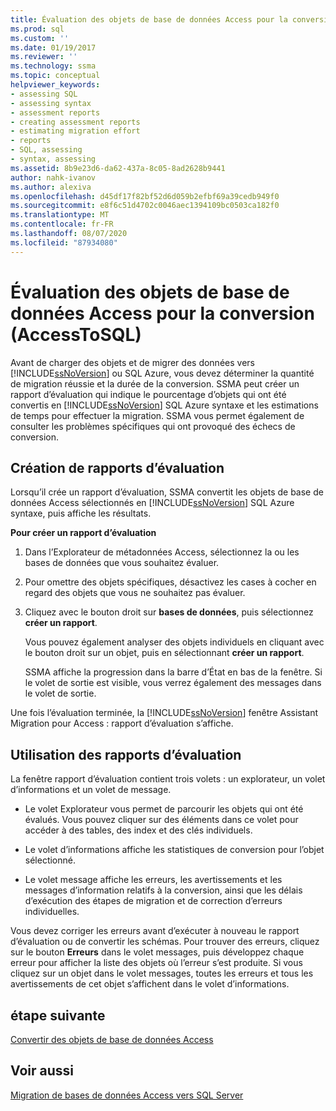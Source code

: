 ```yaml
---
title: Évaluation des objets de base de données Access pour la conversion (AccessToSQL) | Microsoft Docs
ms.prod: sql
ms.custom: ''
ms.date: 01/19/2017
ms.reviewer: ''
ms.technology: ssma
ms.topic: conceptual
helpviewer_keywords:
- assessing SQL
- assessing syntax
- assessment reports
- creating assessment reports
- estimating migration effort
- reports
- SQL, assessing
- syntax, assessing
ms.assetid: 8b9e23d6-da62-437a-8c05-8ad2628b9441
author: nahk-ivanov
ms.author: alexiva
ms.openlocfilehash: d45df17f82bf52d6d059b2efbf69a39cedb949f0
ms.sourcegitcommit: e8f6c51d4702c0046aec1394109bc0503ca182f0
ms.translationtype: MT
ms.contentlocale: fr-FR
ms.lasthandoff: 08/07/2020
ms.locfileid: "87934080"
---
```

# <a name="assessing-access-database-objects-for-conversion-accesstosql"></a>Évaluation des objets de base de données Access pour la conversion (AccessToSQL)
Avant de charger des objets et de migrer des données vers [!INCLUDE[ssNoVersion](../../includes/ssnoversion-md.md)] ou SQL Azure, vous devez déterminer la quantité de migration réussie et la durée de la conversion. SSMA peut créer un rapport d’évaluation qui indique le pourcentage d’objets qui ont été convertis en [!INCLUDE[ssNoVersion](../../includes/ssnoversion-md.md)] SQL Azure syntaxe et les estimations de temps pour effectuer la migration. SSMA vous permet également de consulter les problèmes spécifiques qui ont provoqué des échecs de conversion.  
  
## <a name="creating-assessment-reports"></a>Création de rapports d’évaluation  
Lorsqu’il crée un rapport d’évaluation, SSMA convertit les objets de base de données Access sélectionnés en [!INCLUDE[ssNoVersion](../../includes/ssnoversion-md.md)] SQL Azure syntaxe, puis affiche les résultats.  
  
**Pour créer un rapport d’évaluation**  
  
1.  Dans l’Explorateur de métadonnées Access, sélectionnez la ou les bases de données que vous souhaitez évaluer.  
  
2.  Pour omettre des objets spécifiques, désactivez les cases à cocher en regard des objets que vous ne souhaitez pas évaluer.  
  
3.  Cliquez avec le bouton droit sur **bases de données**, puis sélectionnez **créer un rapport**.  
  
    Vous pouvez également analyser des objets individuels en cliquant avec le bouton droit sur un objet, puis en sélectionnant **créer un rapport**.  
  
    SSMA affiche la progression dans la barre d’État en bas de la fenêtre. Si le volet de sortie est visible, vous verrez également des messages dans le volet de sortie.  
  
Une fois l’évaluation terminée, la [!INCLUDE[ssNoVersion](../../includes/ssnoversion-md.md)] fenêtre Assistant Migration pour Access : rapport d’évaluation s’affiche.  
  
## <a name="using-assessment-reports"></a>Utilisation des rapports d’évaluation  
La fenêtre rapport d’évaluation contient trois volets : un explorateur, un volet d’informations et un volet de message.  
  
-   Le volet Explorateur vous permet de parcourir les objets qui ont été évalués. Vous pouvez cliquer sur des éléments dans ce volet pour accéder à des tables, des index et des clés individuels.  
  
-   Le volet d’informations affiche les statistiques de conversion pour l’objet sélectionné.  
  
-   Le volet message affiche les erreurs, les avertissements et les messages d’information relatifs à la conversion, ainsi que les délais d’exécution des étapes de migration et de correction d’erreurs individuelles.  
  
Vous devez corriger les erreurs avant d’exécuter à nouveau le rapport d’évaluation ou de convertir les schémas. Pour trouver des erreurs, cliquez sur le bouton **Erreurs** dans le volet messages, puis développez chaque erreur pour afficher la liste des objets où l’erreur s’est produite. Si vous cliquez sur un objet dans le volet messages, toutes les erreurs et tous les avertissements de cet objet s’affichent dans le volet d’informations.  
  
## <a name="next-step"></a>étape suivante  
[Convertir des objets de base de données Access](converting-access-database-objects-accesstosql.md)  
  
## <a name="see-also"></a>Voir aussi  
[Migration de bases de données Access vers SQL Server](migrating-access-databases-to-sql-server-azure-sql-db-accesstosql.md)  
  

